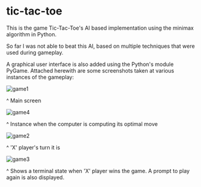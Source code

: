 # tic-tac-toe

This is the game Tic-Tac-Toe's AI based implementation using the minimax algorithm in Python.

So far I was not able to beat this AI, based on multiple techniques that were used during gameplay.


A graphical user interface is also added using the Python's module PyGame. Attached herewith are some screenshots taken at various instances of the gameplay:

![game1](https://user-images.githubusercontent.com/87268902/127745772-48dd97d5-4c22-4ace-9cbb-16d7733d3a7e.PNG)

^ Main screen



![game4](https://user-images.githubusercontent.com/87268902/127745785-aafe1a97-9bfd-4a5e-a5de-dcbc9c55ea9e.PNG)

^ Instance when the computer is computing its optimal move



![game2](https://user-images.githubusercontent.com/87268902/127745811-a7ed6079-74d0-4f42-8f40-10fe93391a3b.PNG)

^ 'X' player's turn it is



![game3](https://user-images.githubusercontent.com/87268902/127745821-3e54281b-f113-4947-a671-4c1fe09e192c.PNG)

^ Shows a terminal state when 'X' player wins the game. A prompt to play again is also displayed.

